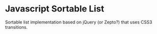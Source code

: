 
Javascript Sortable List
========================

Sortable list implementation based on jQuery (or Zepto?) that uses CSS3 transitions.